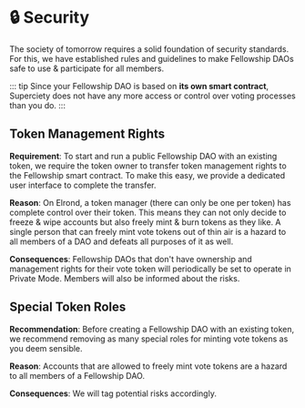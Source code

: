 # 🔒 Security

The society of tomorrow requires a solid foundation of security standards. For this, we have established rules and guidelines to make Fellowship DAOs safe to use & participate for all members.

::: tip
Since your Fellowship DAO is based on **its own smart contract**, Superciety does not have any more access or control over voting processes than you do.
:::

## Token Management Rights

**Requirement**: To start and run a public Fellowship DAO with an existing token, we require the token owner to transfer token management rights to the Fellowship smart contract. To make this easy, we provide a dedicated user interface to complete the transfer.

**Reason**: On Elrond, a token manager (there can only be one per token) has complete control over their token. This means they can not only decide to freeze & wipe accounts but also freely mint & burn tokens as they like. A single person that can freely mint vote tokens out of thin air is a hazard to all members of a DAO and defeats all purposes of it as well.

**Consequences**: Fellowship DAOs that don't have ownership and management rights for their vote token will periodically be set to operate in Private Mode. Members will also be informed about the risks.

## Special Token Roles

**Recommendation**: Before creating a Fellowship DAO with an existing token, we recommend removing as many special roles for minting vote tokens as you deem sensible.

**Reason**: Accounts that are allowed to freely mint vote tokens are a hazard to all members of a Fellowship DAO.

**Consequences**: We will tag potential risks accordingly.
